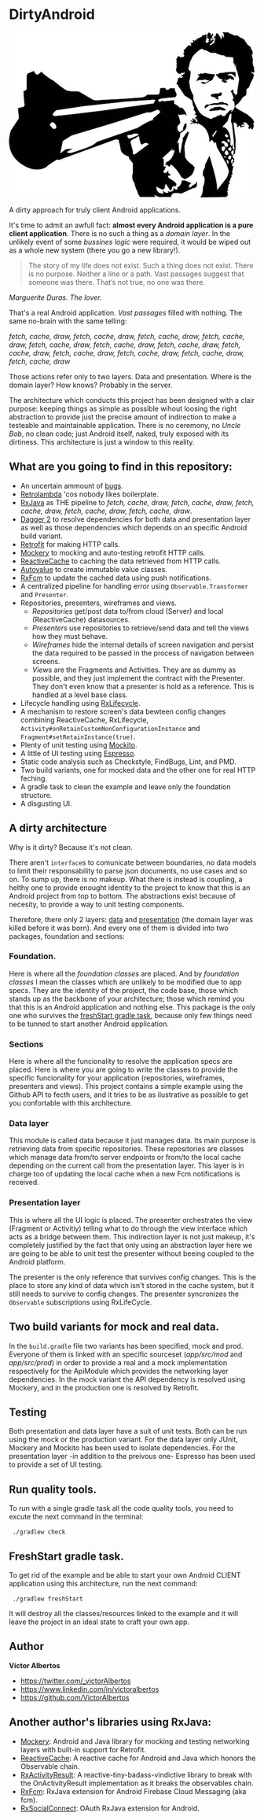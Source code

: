 # DirtyAndroid

![DirtyAndroid](dirty.jpg)

A dirty approach for truly client Android applications. 

It's time to admit an awfull fact: **almost every Android application is a pure client application**. There is no such a thing as a *domain layer*. In the unlikely event of some *bussines logic* were required, it would be wiped out as a whole new system (there you go a new library!). 

> The story of my life does not exist. Such a thing does not exist. There is no purpose. Neither a line or a path.  Vast passages suggest that someone was there. That’s not true, no one was there. 

*Marguerite Duras. The lover.*

That's a real Android application. *Vast passages* filled with nothing. The same no-brain with the same telling: 

*fetch, cache, draw, fetch, cache, draw, fetch, cache, draw, fetch, cache, draw, fetch, cache, draw, fetch, cache, draw, fetch, cache, draw, fetch, cache, draw, fetch, cache, draw, fetch, cache, draw, fetch, cache, draw, fetch, cache, draw*

Those actions refer only to two layers. Data and presentation. Where is the domain layer? How knows? Probably in the server.

The architecture which conducts this project has been designed with a clair purpose: keeping things as simple as possible wihout loosing the right abstraction to provide just the precise amount of indirection to make a testeable and maintainable application. There is no ceremony, no *Uncle Bob*, no clean code; just Android itself, naked, truly exposed with its dirtiness. This architecture is just a window to this reality.

## What are you going to find in this repository:

* An uncertain ammount of [bugs](https://en.wikipedia.org/wiki/Software_bug).
* [Retrolambda](https://github.com/evant/gradle-retrolambda) 'cos nobody likes boilerplate. 
* [RxJava](https://github.com/ReactiveX/RxJava) as THE pipeline to *fetch, cache, draw, fetch, cache, draw, fetch, cache, draw, fetch, cache, draw, fetch, cache, draw*.
* [Dagger 2](https://github.com/google/dagger) to resolve dependencies for both data and presentation layer as well as those dependencies which depends on an specific Android build variant.
* [Retrofit](https://github.com/square/retrofit) for making HTTP calls.
* [Mockery](https://github.com/VictorAlbertos/Mockery) to mocking and auto-testing retrofit HTTP calls. 
* [ReactiveCache](https://github.com/VictorAlbertos/ReactiveCache) to caching the data retrieved from HTTP calls.
* [Autovalue](https://github.com/google/auto/blob/master/value/userguide/index.md) to create immutable value classes. 
* [RxFcm](https://github.com/VictorAlbertos/RxFcm) to update the cached data using push notifications.
* A centralized pipeline for handling error using `Observable.Transformer` and `Presenter`.
* Repositories, presenters, wireframes and views. 
  * *Repositories* get/post data to/from cloud (Server) and local (ReactiveCache) datasources. 
  * *Presenters* use repositories to retrieve/send data and tell the views how they must behave. 
  * *Wireframes* hide the internal details of screen navigation and persist the data required to be passed in the process of navigation between screens. 
  * *Views* are the Fragments and Activities. They are as dummy as possible, and they just implement the contract with the Presenter. They don't even know that a presenter is hold as a reference. This is handled at a level base class. 
* Lifecycle handling using [RxLifecycle](https://github.com/trello/RxLifecycle).
* A mechanism to restore screen's data bewteen config changes combining ReactiveCache, RxLifecycle, `Activity#onRetainCustomNonConfigurationInstance` and `Fragment#setRetainInstance(true)`. 
* Plenty of unit testing using [Mockito](https://github.com/mockito/mockito).
* A little of UI testing using [Espresso](https://developer.android.com/training/testing/ui-testing/espresso-testing.html).
* Static code analysis such as Checkstyle, FindBugs, Lint, and PMD.
* Two build variants, one for mocked data and the other one for real HTTP feching. 
* A gradle task to clean the example and leave only the foundation structure. 
* A disgusting UI.

## A dirty architecture
Why is it dirty? Because it's not clean.  

There aren't `interface`s to comunicate between boundaries, no data models to limit their responsability to parse json documents, no use cases and so on. To sump up, there is no makeup. What there is instead is coupling, a helthy one to provide enought identity to the project to know that this is an Android project from top to bottom. The abstractions exist because of necesity, to provide a way to unit testing components.

Therefore, there only 2 layers: [data]() and [presentation]() (the domain layer was killed before it was born). And every one of them is divided into two packages, foundation and sections:

### Foundation.
Here is where all the *foundation classes* are placed. And by *foundation classes* I mean the classes which are unlikely to be modified due to app specs. They are the identity of the project, the code base, those which stands up as the backbone of your architecture; those which remind you that this is an Android application and nothing else. This package is the only one who survives the [freshStart gradle task](#freshStart), because only few things need to be tunned to start another Android application. 

### Sections
Here is where all the funcionality to resolve the application specs are placed. Here is where you are going to write the classes to provide the specific funcionality for your application (repositories, wireframes, presenters and views). This project contains a simple example using the Github API to fecth users, and it tries to be as ilustrative as possible to get you confortable with this architecture.  

### Data layer
This module is called data because it just manages data. Its main purpose is retrieving data from specific repositories. These repositories are classes which manage data from/to server endpoints or from/to the local cache depending on the current call from the presentation layer. This layer is in charge too of updating the local cache when a new Fcm notifications is received. 

### Presentation layer
This is where all the UI logic is placed. The presenter orchestrates the view (Fragment or Activitiy) telling what to do through the view interface which acts as a bridge between them. This indirection layer is not just makeup, it's completely justified by the fact that only using an abstraction layer here we are going to be able to unit test the presenter without beeing coupled to the Android platform. 

The presenter is the only reference that survives config changes. This is the place to store any kind of data which isn't stored in the cache system, but it still needs to survive to config changes. The presenter syncronizes the `Observable` subscriptions using RxLifeCycle. 

## Two build variants for mock and real data.
In the `build.gradle` file two variants has been specified, mock and prod. Everyone of them is linked with an specific sourceset (*app/src/mod* and *app/src/prod*) in order to provide a real and a mock implementation respectively for the ApiModule which provides the networking layer dependencies. In the mock variant the API dependency is resolved using Mockery, and in the production one is resolved by Retrofit. 

## Testing
Both presentation and data layer have a suit of unit tests. Both can be run using the mock or the production variant. For the data layer only JUnit, Mockery and Mockito has been used to isolate dependencies. For the presentation layer -in addition to the preivous one- Espresso has been used to provide a set of UI testing. 

## Run quality tools. 
To run with a single gradle task all the code quality tools, you need to excute the next command in the terminal:

```
 ./gradlew check
```

## <a name="freshStart"></a> FreshStart gradle task. 
To get rid of the example and be able to start your own Android CLIENT application using this architecture, run the next command:

```
 ./gradlew freshStart
```

It will destroy all the classes/resources linked to the example and it will leave the project in an ideal state to craft your own app.

## Author

**Víctor Albertos**

* <https://twitter.com/_victorAlbertos>
* <https://www.linkedin.com/in/victoralbertos>
* <https://github.com/VictorAlbertos>

## Another author's libraries using RxJava:
* [Mockery](https://github.com/VictorAlbertos/Mockery): Android and Java library for mocking and testing networking layers with built-in support for Retrofit.
* [ReactiveCache](https://github.com/VictorAlbertos/ReactiveCache): A reactive cache for Android and Java which honors the Observable chain.
* [RxActivityResult](https://github.com/VictorAlbertos/RxActivityResult): A reactive-tiny-badass-vindictive library to break with the OnActivityResult implementation as it breaks the observables chain. 
* [RxFcm](https://github.com/VictorAlbertos/RxFcm): RxJava extension for Android Firebase Cloud Messaging (aka fcm).
* [RxSocialConnect](https://github.com/VictorAlbertos/RxSocialConnect-Android): OAuth RxJava extension for Android.